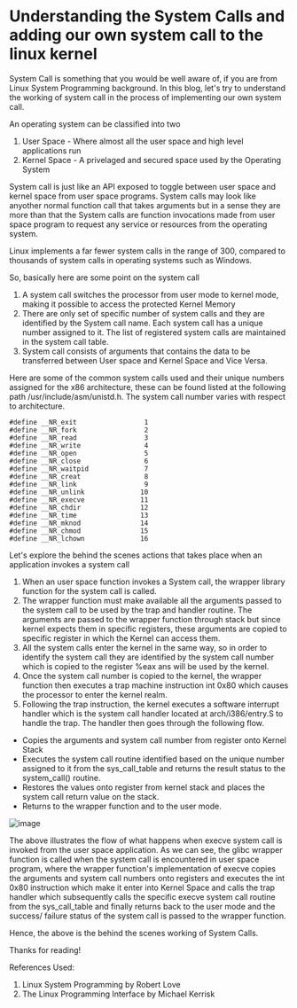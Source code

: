 # Understanding the System Calls and adding our own system call to the linux kernel #

System Call is something that you would be well aware of, if you are from Linux System Programming background. In this blog, let's try to understand the working of system call in the process of implementing our own system call. 

An operating system can be classified into two
1. User Space - Where almost all the user space and high level applications run
2. Kernel Space - A privelaged and secured space used by the Operating System

System call is just like an API exposed to toggle between user space and kernel space from user space programs. System calls may look like anyother normal function call that takes arguments but in a sense they are more than that the System calls are function invocations made from user space program to request any service or resources from the operating system.

Linux implements a far fewer system calls in the range of 300, compared to thousands of system calls in operating systems such as Windows.

So, basically here are some point on the system call
1. A system call switches the processor from user mode to kernel mode, making it possible to access the protected Kernel Memory
2. There are only set of specific number of system calls and they are identified by the System call name. Each system call has a unique number assigned to it. The list of registered system calls are maintained in the system call table.
3. System call consists of arguments that contains the data to be transferred between User space and Kernel Space and Vice Versa.

Here are some of the common system calls used and their unique numbers assigned for the x86 architecture, these can be found listed at the following path /usr/include/asm/unistd.h. The system call number varies with respect to architecture.

```
#define __NR_exit                 1
#define __NR_fork                 2
#define __NR_read                 3
#define __NR_write                4
#define __NR_open                 5
#define __NR_close                6
#define __NR_waitpid              7
#define __NR_creat                8
#define __NR_link                 9
#define __NR_unlink              10
#define __NR_execve              11
#define __NR_chdir               12
#define __NR_time                13
#define __NR_mknod               14
#define __NR_chmod               15
#define __NR_lchown              16
```

Let's explore the behind the scenes actions that takes place when an application invokes a system call
1. When an user space function invokes a System call, the wrapper library function for the system call is called.
2. The wrapper function must make available all the arguments passed to the system call to be used by the trap and handler routine. The arguments are passed to the wrapper function through stack but since kernel expects them in specific registers, these arguments are copied to specific register in which the Kernel can access them.
3. All the system calls enter the kernel in the same way, so in order to identify the system call they are identified by the system call number which is copied to the register %eax ans will be used by the kernel.
4. Once the system call number is copied to the kernel, the wrapper function then executes a trap machine instruction int 0x80 which causes the processor to enter the kernel realm. 
5. Following the trap instruction, the kernel executes a software interrupt handler which is the system call handler located at arch/i386/entry.S to handle the trap. The handler then goes through the following flow.
- Copies the arguments and system call number from register onto Kernel Stack
- Executes the system call routine identified based on the unique number assigned to it from the sys_call_table and returns the result status to the system_call() routine.
- Restores the values onto register from kernel stack and places the system call return value on the stack.
- Returns to the wrapper function and to the user mode.

![image](https://user-images.githubusercontent.com/102030901/184476835-ed44e61d-75f8-4239-b9b4-532090ab242d.png)

The above illustrates the flow of what happens when execve system call is invoked from the user space application. As we can see, the glibc wrapper function is called when the system call is encountered in user space program, where the wrapper function's implementation of execve copies the arguments and system call numbers onto registers and executes the int 0x80 instruction which make it enter into Kernel Space and calls the trap handler which subsequently calls the specific execve system call routine from the sys_call_table and finally returns back to the user mode and the success/ failure status of the system call is passed to the wrapper function.

Hence, the above is the behind the scenes working of System Calls. 

Thanks for reading!

References Used:
1. Linux System Programming by Robert Love
2. The Linux Programming Interface by Michael Kerrisk
